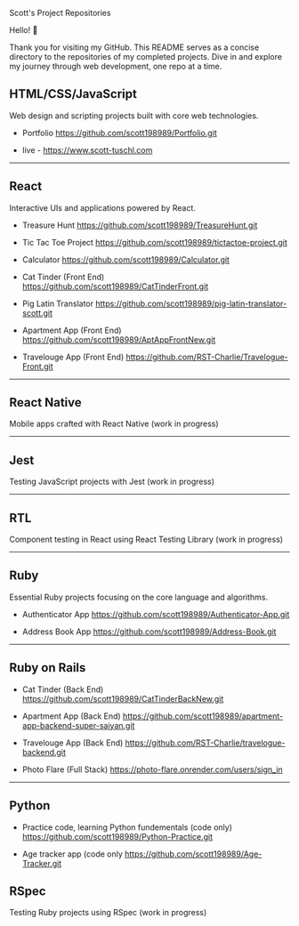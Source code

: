 

Scott's Project Repositories


Hello! 👋

Thank you for visiting my GitHub. This README serves as a concise directory to the repositories of my completed projects. Dive in and explore my journey through web development, one repo at a time.


## HTML/CSS/JavaScript

Web design and scripting projects built with core web technologies.

- Portfolio https://github.com/scott198989/Portfolio.git

- live - https://www.scott-tuschl.com 

---

## React

Interactive UIs and applications powered by React.

- Treasure Hunt https://github.com/scott198989/TreasureHunt.git

- Tic Tac Toe Project https://github.com/scott198989/tictactoe-project.git

- Calculator https://github.com/scott198989/Calculator.git

- Cat Tinder (Front End) https://github.com/scott198989/CatTinderFront.git

- Pig Latin Translator https://github.com/scott198989/pig-latin-translator-scott.git

- Apartment App (Front End) https://github.com/scott198989/AptAppFrontNew.git

- Travelouge App (Front End) https://github.com/RST-Charlie/Travelogue-Front.git

---

## React Native

Mobile apps crafted with React Native (work in progress)

---


## Jest

Testing JavaScript projects with Jest (work in progress)

---

## RTL

Component testing in React using React Testing Library (work in progress)

---

## Ruby

Essential Ruby projects focusing on the core language and algorithms.


- Authenticator App https://github.com/scott198989/Authenticator-App.git

- Address Book App https://github.com/scott198989/Address-Book.git

---

## Ruby on Rails

- Cat Tinder (Back End) https://github.com/scott198989/CatTinderBackNew.git

- Apartment App (Back End) https://github.com/scott198989/apartment-app-backend-super-saiyan.git

- Travelouge App (Back End) https://github.com/RST-Charlie/travelogue-backend.git

- Photo Flare (Full Stack) https://photo-flare.onrender.com/users/sign_in

---

## Python

- Practice code, learning Python fundementals (code only) https://github.com/scott198989/Python-Practice.git

- Age tracker app (code only https://github.com/scott198989/Age-Tracker.git


## RSpec

Testing Ruby projects using RSpec (work in progress)

